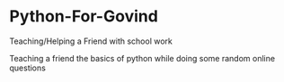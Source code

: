 # Python-For-Govind
Teaching/Helping a Friend with school work

Teaching a friend the basics of python while doing some random online questions
